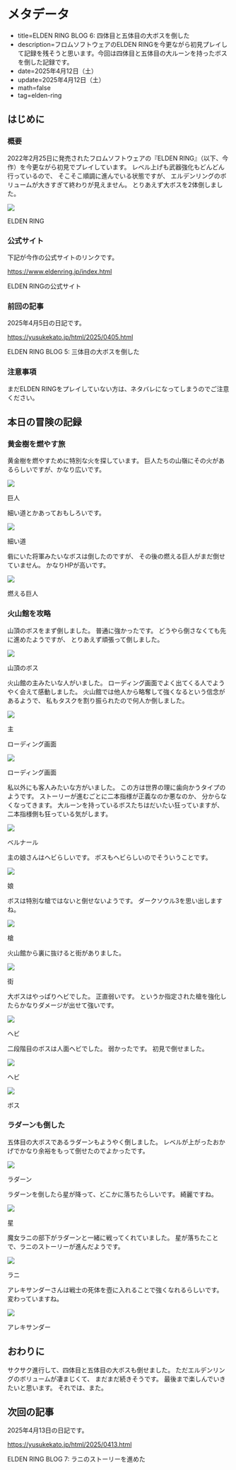 # メタデータ
- title=ELDEN RING BLOG 6: 四体目と五体目の大ボスを倒した
- description=フロムソフトウェアのELDEN RINGを今更ながら初見プレイして記録を残そうと思います。今回は四体目と五体目の大ルーンを持ったボスを倒した記録です。
- date=2025年4月12日（土）
- update=2025年4月12日（土）
- math=false
- tag=elden-ring

## はじめに

### 概要

2022年2月25日に発売されたフロムソフトウェアの『ELDEN RING』（以下、今作）を今更ながら初見でプレイしています。
レベル上げも武器強化もどんどん行っているので、
そこそこ順調に進んでいる状態ですが、
エルデンリングのボリュームが大きすぎて終わりが見えません。
とりあえず大ボスを2体倒しました。

![](../../images/2025/20250310_01.jpg)

ELDEN RING

### 公式サイト

下記が今作の公式サイトのリンクです。

https://www.eldenring.jp/index.html

ELDEN RINGの公式サイト

### 前回の記事

2025年4月5日の日記です。

https://yusukekato.jp/html/2025/0405.html

ELDEN RING BLOG 5: 三体目の大ボスを倒した

### 注意事項

まだELDEN RINGをプレイしていない方は、ネタバレになってしまうのでご注意ください。

## 本日の冒険の記録

### 黄金樹を燃やす旅

黄金樹を燃やすために特別な火を探しています。
巨人たちの山嶺にその火があるらしいですが、かなり広いです。

![](../../images/2025/20250412_01.jpg)

巨人

細い道とかあっておもしろいです。

![](../../images/2025/20250412_18.jpg)

細い道

砦にいた将軍みたいなボスは倒したのですが、
その後の燃える巨人がまだ倒せていません。
かなりHPが高いです。

![](../../images/2025/20250412_17.jpg)

燃える巨人

### 火山館を攻略

山頂のボスをまず倒しました。
普通に強かったです。
どうやら倒さなくても先に進めたようですが、
とりあえず頑張って倒しました。

![](../../images/2025/20250412_02.jpg)

山頂のボス

火山館の主みたいな人がいました。
ローディング画面でよく出てくる人でようやく会えて感動しました。
火山館では他人から略奪して強くなるという信念があるようで、
私もタスクを割り振られたので何人か倒しました。

![](../../images/2025/20250412_04.jpg)

主

ローディング画面

![](../../images/2025/20250412_08.jpg)

ローディング画面

私以外にも客人みたいな方がいました。
この方は世界の理に歯向かうタイプのようです。
ストーリーが進むごとに二本指様が正義なのか悪なのか、
分からなくなってきます。
大ルーンを持っているボスたちはだいたい狂っていますが、
二本指様側も狂っている気がします。

![](../../images/2025/20250412_05.jpg)

ベルナール

主の娘さんはヘビらしいです。
ボスもヘビらしいのでそういうことです。

![](../../images/2025/20250412_06.jpg)

娘

ボスは特別な槍ではないと倒せないようです。
ダークソウル3を思い出しますね。

![](../../images/2025/20250412_07.jpg)

槍

火山館から裏に抜けると街がありました。

![](../../images/2025/20250412_09.jpg)

街

大ボスはやっぱりヘビでした。
正直弱いです。
というか指定された槍を強化したらかなりダメージが出せて強いです。

![](../../images/2025/20250412_10.jpg)

ヘビ

二段階目のボスは人面ヘビでした。
弱かったです。
初見で倒せました。

![](../../images/2025/20250412_11.jpg)

ヘビ

![](../../images/2025/20250412_12.jpg)

ボス

### ラダーンも倒した

五体目の大ボスであるラダーンもようやく倒しました。
レベルが上がったおかげでかなり余裕をもって倒せたのでよかったです。

![](../../images/2025/20250412_13.jpg)

ラダーン

ラダーンを倒したら星が降って、どこかに落ちたらしいです。
綺麗ですね。

![](../../images/2025/20250412_14.jpg)

星

魔女ラニの部下がラダーンと一緒に戦ってくれていました。
星が落ちたことで、ラニのストーリーが進んだようです。

![](../../images/2025/20250412_15.jpg)

ラニ

アレキサンダーさんは戦士の死体を壺に入れることで強くなれるらしいです。
変わっていますね。

![](../../images/2025/20250412_16.jpg)

アレキサンダー

## おわりに

サクサク進行して、四体目と五体目の大ボスも倒せました。
ただエルデンリングのボリュームが凄まじくて、
まだまだ続きそうです。
最後まで楽しんでいきたいと思います。
それでは、また。

## 次回の記事

2025年4月13日の日記です。

https://yusukekato.jp/html/2025/0413.html

ELDEN RING BLOG 7: ラニのストーリーを進めた